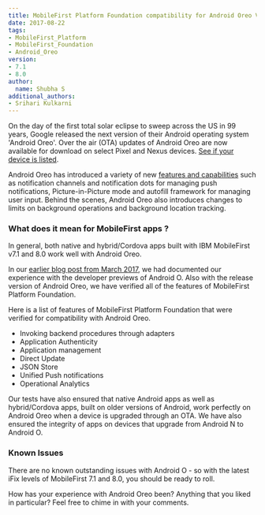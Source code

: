 ```yaml
---
title: MobileFirst Platform Foundation compatibility for Android Oreo Version
date: 2017-08-22
tags:
- MobileFirst_Platform
- MobileFirst_Foundation
- Android_Oreo
version:
- 7.1
- 8.0
author:
  name: Shubha S
additional_authors:
- Srihari Kulkarni
---
```


On the day of the first total solar eclipse to sweep across the US in 99 years, Google released the next version of their Android operating system 'Android Oreo'. Over the air (OTA) updates of Android Oreo are now available for download on select Pixel and Nexus devices. [See if your device is listed](https://developer.android.com/about/versions/o/download.html).

Android Oreo has introduced a variety of new [features and capabilities](http://www.androidauthority.com/android-8-0-review-758783/) such as notification channels and notification dots for managing push notifications, Picture-in-Picture mode and autofill framework for managing user input. Behind the scenes, Android Oreo also introduces changes to limits on background operations and background location tracking.

### What does it mean for MobileFirst apps ?

In general, both native and hybrid/Cordova apps built with IBM MobileFirst v7.1 and 8.0 work well with Android Oreo.

In our [earlier blog post from March 2017](https://mobilefirstplatform.ibmcloud.com/blog/2017/07/03/mobilefirst-android-o/), we had documented our experience with the developer previews of Android O. Also with the release version of Android Oreo,
we have verified all of the features of MobileFirst Platform Foundation.

Here is a list of features of MobileFirst Platform Foundation that were verified for compatibility with Android Oreo.

* Invoking backend procedures through adapters
* Application Authenticity
* Application management
* Direct Update
* JSON Store
* Unified Push notifications
* Operational Analytics

Our tests have also ensured that native Android apps as well as hybrid/Cordova apps, built on older versions of Android, work perfectly on Android Oreo when a device is upgraded through an OTA. We have also ensured the integrity of apps on devices that upgrade from Android N to Android O.

### Known Issues
There are no known outstanding issues with Android O - so with the latest iFix levels of MobileFirst 7.1 and 8.0, you should be ready to roll.

How has your experience with Android Oreo been? Anything that you liked in particular? Feel free to chime in with your comments.
